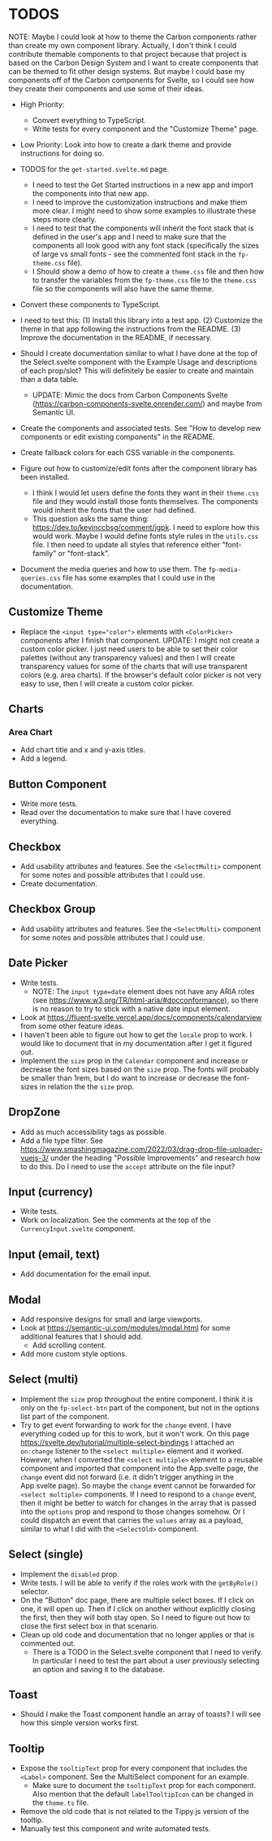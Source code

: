 # TODOS
NOTE: Maybe I could look at how to theme the Carbon components rather than create my own component library. Actually, I don't think I could contribute themable components to that project because that project is based on the Carbon Design System and I want to create components that can be themed to fit other design systems. But maybe I could base my components off of the Carbon components for Svelte, so I could see how they create their components and use some of their ideas.

* High Priority:
    * Convert everything to TypeScript.
    * Write tests for every component and the "Customize Theme" page.

* Low Priority: Look into how to create a dark theme and provide instructions for doing so.


* TODOS for the `get-started.svelte.md` page. 
    * I need to test the Get Started instructions in a new app and import the components into that new app.
    * I need to improve the customization instructions and make them more clear. I might need to show some examples to illustrate these steps more clearly. 
    * I need to test that the components will inherit the font stack that is defined in the user's app and I need to make sure that the components all look good with any font stack (specifically the sizes of large vs small fonts - see the commented font stack in the `fp-theme.css` file).
    * I Should show a demo of how to create a `theme.css` file and then how to transfer the variables from the `fp-theme.css` file to the `theme.css` file so the components will also have the same theme.
* Convert these components to TypeScript.
* I need to test this: (1) Install this library into a test app. (2) Customize the theme in that app following the instructions from the README. (3) Improve the documentation in the README, if necessary. 
* Should I create documentation similar to what I have done at the top of the Select.svelte component with the Example Usage and descriptions of each prop/slot? This will definitely be easier to create and maintain than a data table.
    * UPDATE: Mimic the docs from Carbon Components Svelte (https://carbon-components-svelte.onrender.com/) and maybe from Semantic UI.
* Create the components and associated tests. See "How to develop new components or edit existing components" in the README.
* Create fallback colors for each CSS variable in the components.
* Figure out how to customize/edit fonts after the component library has been installed.
    * I think I would let users define the fonts they want in their `theme.css` file and they would install those fonts themselves. The components would inherit the fonts that the user had defined.
    * This question asks the same thing: https://dev.to/kevinccbsg/comment/jgpk. I need to explore how this would work. Maybe I would define fonts style rules in the `utils.css` file. I then need to update all styles that reference either "font-family" or "font-stack".
* Document the media queries and how to use them. The `fp-media-queries.css` file has some examples that I could use in the documentation.

## Customize Theme
* Replace the `<input type="color">` elements with `<ColorPicker>` components after I finish that component. UPDATE: I might not create a custom color picker. I just need users to be able to set their color palettes (without any transparency values) and then I will create transparency values for some of the charts that will use transparent colors (e.g. area charts). If the browser's default color picker is not very easy to use, then I will create a custom color picker.

## Charts

### Area Chart
* Add chart title and x and y-axis titles.
* Add a legend.

## Button Component
* Write more tests.
* Read over the documentation to make sure that I have covered everything.

## Checkbox
* Add usability attributes and features. See the `<SelectMulti>` component for some notes and possible attributes that I could use.
* Create documentation.

## Checkbox Group
* Add usability attributes and features. See the `<SelectMulti>` component for some notes and possible attributes that I could use.

## Date Picker
* Write tests.
    * NOTE: The `input type=date` element does not have any ARIA roles (see https://www.w3.org/TR/html-aria/#docconformance), so there is no reason to try to stick with a native date input element.
* Look at https://fluent-svelte.vercel.app/docs/components/calendarview from some other feature ideas.
* I haven't been able to figure out how to get the `locale` prop to work. I would like to document that in my documentation after I get it figured out.
* Implement the `size` prop in the `Calendar` component and increase or decrease the font sizes based on the `size` prop. The fonts will probably be smaller than 1rem, but I do want to increase or decrease the font-sizes in relation the the `size` prop.

## DropZone
* Add as much accessibility tags as possible.
* Add a file type filter. See https://www.smashingmagazine.com/2022/03/drag-drop-file-uploader-vuejs-3/ under the heading "Possible Improvements" and research how to do this. Do I need to use the `accept` attribute on the file input?

## Input (currency)
* Write tests.
* Work on localization. See the comments at the top of the `CurrencyInput.svelte` component.

## Input (email, text)
* Add documentation for the email input.

## Modal
* Add responsive designs for small and large viewports.
* Look at https://semantic-ui.com/modules/modal.html for some additional features that I should add.
    * Add scrolling content.
* Add more custom style options.

## Select (multi)
* Implement the `size` prop throughout the entire component. I think it is only on the `fp-select-btn` part of the component, but not in the options list part of the component.
* Try to get event forwarding to work for the `change` event. I have everything coded up for this to work, but it won't work. On this page https://svelte.dev/tutorial/multiple-select-bindings I attached an `on:change` listener to the `<select multiple>` element and it worked. However, when I converted the `<select multiple>` element to a reusable component and imported that component into the App.svelte page, the `change` event did not forward (i.e. it didn't trigger anything in the App.svelte page). So maybe the `change` event cannot be forwarded for `<select multiple>` components. If I need to respond to a `change` event, then it might be better to watch for changes in the array that is passed into the `options` prop and respond to those changes somehow. Or I could dispatch an event that carries the `values` array as a payload, similar to what I did with the `<SelectOld>` component.

## Select (single)
* Implement the `disabled` prop.
* Write tests. I will be able to verify if the roles work with the `getByRole()` selector.
* On the "Button" doc page, there are multiple select boxes. If I click on one, it will open up. Then if I click on another without explicitly closing the first, then they will both stay open. So I need to figure out how to close the first select box in that scenario.
* Clean up old code and documentation that no longer applies or that is commented out.
    * There is a TODO in the Select.svelte component that I need to verify. In particular I need to test the part about a user previously selecting an option and saving it to the database.

## Toast
* Should I make the Toast component handle an array of toasts? I will see how this simple version works first.

## Tooltip
* Expose the `tooltipText` prop for every component that includes the `<Label>` component. See the MultiSelect component for an example.
    * Make sure to document the `tooltipText` prop for each component. Also mention that the default `labelTooltipIcon` can be changed in the `theme.ts` file.
* Remove the old code that is not related to the Tippy.js version of the tooltip.
* Manually test this component and write automated tests.
